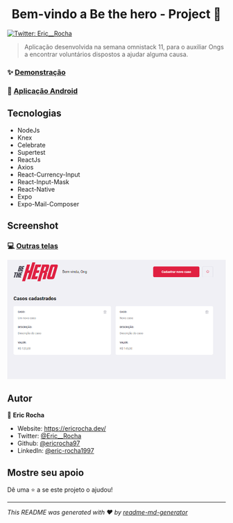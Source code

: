 <h1 align="center">Bem-vindo a Be the hero - Project 👋</h1>
<p>
  <a href="https://twitter.com/Eric__Rocha" target="_blank">
    <img alt="Twitter: Eric__Rocha" src="https://img.shields.io/twitter/follow/Eric__Rocha.svg?style=social" />
  </a>
</p>

> Aplicação desenvolvida na semana omnistack 11, para o auxiliar Ongs a encontrar voluntários dispostos a ajudar alguma causa.

### ✨ [Demonstração](https://bethehero.ericrocha.dev/)
### 📱 [Aplicação Android](https://go.aws/3bGDPIh)

## Tecnologias
* NodeJs
* Knex
* Celebrate
* Supertest
* ReactJs
* Axios
* React-Currency-Input
* React-Input-Mask
* React-Native
* Expo
* Expo-Mail-Composer

## Screenshot

### 💻 [Outras telas](./Imagens-Projeto)
![](./Imagens-Projeto/Web-Ong-Home.png)

## Autor

👤 **Eric Rocha**

* Website: https://ericrocha.dev/
* Twitter: [@Eric__Rocha](https://twitter.com/Eric__Rocha)
* Github: [@ericrocha97](https://github.com/ericrocha97)
* LinkedIn: [@eric-rocha1997](https://linkedin.com/in/eric-rocha1997)

## Mostre seu apoio

Dê uma ⭐️ a se este projeto o ajudou!

***
_This README was generated with ❤️ by [readme-md-generator](https://github.com/kefranabg/readme-md-generator)_
